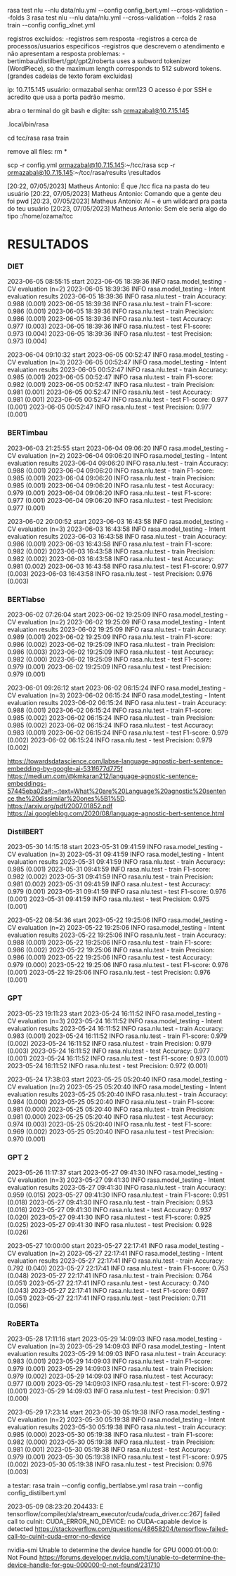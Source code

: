 rasa test nlu --nlu data/nlu.yml --config config_bert.yml --cross-validation --folds 3
rasa test nlu --nlu data/nlu.yml --cross-validation --folds 2
rasa train --config config_xlnet.yml

registros excluidos:
-registros sem resposta
-registros a cerca de processos/usuarios especificos
-registros que descrevem o atendimento e não apresentam a resposta
problemas:
-bertimbau/distilbert/gpt/gpt2/roberta uses a subword tokenizer (WordPiece), so the maximum length corresponds to 512 subword tokens. (grandes cadeias de texto foram excluidas)

ip: 10.7.15.145
usuário: ormazabal
senha: orm123
O acesso é por SSH e acredito que usa a porta padrão mesmo.

abra o terminal do git bash e digite: ssh ormazabal@10.7.15.145

.local/bin/rasa

cd tcc/rasa 
rasa train

remove all files: rm *

scp -r config.yml ormazabal@10.7.15.145:~/tcc/rasa
scp -r ormazabal@10.7.15.145:~/tcc/rasa/results \resultados


[20:22, 07/05/2023] Matheus Antonio: É que /tcc fica na pasta do teu usuário
[20:22, 07/05/2023] Matheus Antonio: Comando que a gente deu foi pwd
[20:23, 07/05/2023] Matheus Antonio: Aí ~ é um wildcard pra pasta do teu usuário
[20:23, 07/05/2023] Matheus Antonio: Sem ele seria algo do tipo :/home/ozama/tcc



# RESULTADOS

### DIET

2023-06-05 08:55:15 start
2023-06-05 18:39:36 INFO     rasa.model_testing  - CV evaluation (n=2)
2023-06-05 18:39:36 INFO     rasa.model_testing  - Intent evaluation results
2023-06-05 18:39:36 INFO     rasa.nlu.test  - train Accuracy: 0.988 (0.001)
2023-06-05 18:39:36 INFO     rasa.nlu.test  - train F1-score: 0.986 (0.001)
2023-06-05 18:39:36 INFO     rasa.nlu.test  - train Precision: 0.986 (0.001)
2023-06-05 18:39:36 INFO     rasa.nlu.test  - test Accuracy: 0.977 (0.003)
2023-06-05 18:39:36 INFO     rasa.nlu.test  - test F1-score: 0.973 (0.004)
2023-06-05 18:39:36 INFO     rasa.nlu.test  - test Precision: 0.973 (0.004)

2023-06-04 09:10:32 start
2023-06-05 00:52:47 INFO     rasa.model_testing  - CV evaluation (n=3)
2023-06-05 00:52:47 INFO     rasa.model_testing  - Intent evaluation results
2023-06-05 00:52:47 INFO     rasa.nlu.test  - train Accuracy: 0.985 (0.001)
2023-06-05 00:52:47 INFO     rasa.nlu.test  - train F1-score: 0.982 (0.001)
2023-06-05 00:52:47 INFO     rasa.nlu.test  - train Precision: 0.981 (0.001)
2023-06-05 00:52:47 INFO     rasa.nlu.test  - test Accuracy: 0.981 (0.001)
2023-06-05 00:52:47 INFO     rasa.nlu.test  - test F1-score: 0.977 (0.001)
2023-06-05 00:52:47 INFO     rasa.nlu.test  - test Precision: 0.977 (0.001)

### BERTimbau

2023-06-03 21:25:55 start
2023-06-04 09:06:20 INFO     rasa.model_testing  - CV evaluation (n=2)
2023-06-04 09:06:20 INFO     rasa.model_testing  - Intent evaluation results
2023-06-04 09:06:20 INFO     rasa.nlu.test  - train Accuracy: 0.988 (0.001)
2023-06-04 09:06:20 INFO     rasa.nlu.test  - train F1-score: 0.985 (0.001)
2023-06-04 09:06:20 INFO     rasa.nlu.test  - train Precision: 0.985 (0.001)
2023-06-04 09:06:20 INFO     rasa.nlu.test  - test Accuracy: 0.979 (0.001)
2023-06-04 09:06:20 INFO     rasa.nlu.test  - test F1-score: 0.977 (0.001)
2023-06-04 09:06:20 INFO     rasa.nlu.test  - test Precision: 0.977 (0.001)

2023-06-02 20:00:52 start
2023-06-03 16:43:58 INFO     rasa.model_testing  - CV evaluation (n=3)
2023-06-03 16:43:58 INFO     rasa.model_testing  - Intent evaluation results
2023-06-03 16:43:58 INFO     rasa.nlu.test  - train Accuracy: 0.986 (0.001)
2023-06-03 16:43:58 INFO     rasa.nlu.test  - train F1-score: 0.982 (0.002)
2023-06-03 16:43:58 INFO     rasa.nlu.test  - train Precision: 0.982 (0.002)
2023-06-03 16:43:58 INFO     rasa.nlu.test  - test Accuracy: 0.981 (0.002)
2023-06-03 16:43:58 INFO     rasa.nlu.test  - test F1-score: 0.977 (0.003)
2023-06-03 16:43:58 INFO     rasa.nlu.test  - test Precision: 0.976 (0.003)

### BERTlabse

2023-06-02 07:26:04 start
2023-06-02 19:25:09 INFO     rasa.model_testing  - CV evaluation (n=2)
2023-06-02 19:25:09 INFO     rasa.model_testing  - Intent evaluation results
2023-06-02 19:25:09 INFO     rasa.nlu.test  - train Accuracy: 0.989 (0.001)
2023-06-02 19:25:09 INFO     rasa.nlu.test  - train F1-score: 0.986 (0.002)
2023-06-02 19:25:09 INFO     rasa.nlu.test  - train Precision: 0.986 (0.003)
2023-06-02 19:25:09 INFO     rasa.nlu.test  - test Accuracy: 0.982 (0.000)
2023-06-02 19:25:09 INFO     rasa.nlu.test  - test F1-score: 0.979 (0.001)
2023-06-02 19:25:09 INFO     rasa.nlu.test  - test Precision: 0.979 (0.001)

2023-06-01 09:26:12 start
2023-06-02 06:15:24 INFO     rasa.model_testing  - CV evaluation (n=3)
2023-06-02 06:15:24 INFO     rasa.model_testing  - Intent evaluation results
2023-06-02 06:15:24 INFO     rasa.nlu.test  - train Accuracy: 0.988 (0.001)
2023-06-02 06:15:24 INFO     rasa.nlu.test  - train F1-score: 0.985 (0.002)
2023-06-02 06:15:24 INFO     rasa.nlu.test  - train Precision: 0.985 (0.002)
2023-06-02 06:15:24 INFO     rasa.nlu.test  - test Accuracy: 0.983 (0.001)
2023-06-02 06:15:24 INFO     rasa.nlu.test  - test F1-score: 0.979 (0.002)
2023-06-02 06:15:24 INFO     rasa.nlu.test  - test Precision: 0.979 (0.002)


https://towardsdatascience.com/labse-language-agnostic-bert-sentence-embedding-by-google-ai-531f677d775f
https://medium.com/@kmkaran212/language-agnostic-sentence-embeddings-57445eba02a#:~:text=What%20are%20Language%20agnostic%20sentence,the%20dissimilar%20ones%5B1%5D.
https://arxiv.org/pdf/2007.01852.pdf
https://ai.googleblog.com/2020/08/language-agnostic-bert-sentence.html

### DistilBERT

2023-05-30 14:15:18 start
2023-05-31 09:41:59 INFO     rasa.model_testing  - CV evaluation (n=3)
2023-05-31 09:41:59 INFO     rasa.model_testing  - Intent evaluation results
2023-05-31 09:41:59 INFO     rasa.nlu.test  - train Accuracy: 0.985 (0.001)
2023-05-31 09:41:59 INFO     rasa.nlu.test  - train F1-score: 0.982 (0.002)
2023-05-31 09:41:59 INFO     rasa.nlu.test  - train Precision: 0.981 (0.002)
2023-05-31 09:41:59 INFO     rasa.nlu.test  - test Accuracy: 0.979 (0.001)
2023-05-31 09:41:59 INFO     rasa.nlu.test  - test F1-score: 0.976 (0.001)
2023-05-31 09:41:59 INFO     rasa.nlu.test  - test Precision: 0.975 (0.001)

2023-05-22 08:54:36 start
2023-05-22 19:25:06 INFO     rasa.model_testing  - CV evaluation (n=2)
2023-05-22 19:25:06 INFO     rasa.model_testing  - Intent evaluation results
2023-05-22 19:25:06 INFO     rasa.nlu.test  - train Accuracy: 0.988 (0.001)
2023-05-22 19:25:06 INFO     rasa.nlu.test  - train F1-score: 0.986 (0.002)
2023-05-22 19:25:06 INFO     rasa.nlu.test  - train Precision: 0.986 (0.001)
2023-05-22 19:25:06 INFO     rasa.nlu.test  - test Accuracy: 0.979 (0.000)
2023-05-22 19:25:06 INFO     rasa.nlu.test  - test F1-score: 0.976 (0.001)
2023-05-22 19:25:06 INFO     rasa.nlu.test  - test Precision: 0.976 (0.001)

### GPT

2023-05-23 19:11:23 start
2023-05-24 16:11:52 INFO     rasa.model_testing  - CV evaluation (n=3)
2023-05-24 16:11:52 INFO     rasa.model_testing  - Intent evaluation results
2023-05-24 16:11:52 INFO     rasa.nlu.test  - train Accuracy: 0.983 (0.001)
2023-05-24 16:11:52 INFO     rasa.nlu.test  - train F1-score: 0.979 (0.002)
2023-05-24 16:11:52 INFO     rasa.nlu.test  - train Precision: 0.979 (0.003)
2023-05-24 16:11:52 INFO     rasa.nlu.test  - test Accuracy: 0.977 (0.001)
2023-05-24 16:11:52 INFO     rasa.nlu.test  - test F1-score: 0.973 (0.001)
2023-05-24 16:11:52 INFO     rasa.nlu.test  - test Precision: 0.972 (0.001)

2023-05-24 17:38:03 start
2023-05-25 05:20:40 INFO     rasa.model_testing  - CV evaluation (n=2)
2023-05-25 05:20:40 INFO     rasa.model_testing  - Intent evaluation results
2023-05-25 05:20:40 INFO     rasa.nlu.test  - train Accuracy: 0.984 (0.000)
2023-05-25 05:20:40 INFO     rasa.nlu.test  - train F1-score: 0.981 (0.000)
2023-05-25 05:20:40 INFO     rasa.nlu.test  - train Precision: 0.981 (0.000)
2023-05-25 05:20:40 INFO     rasa.nlu.test  - test Accuracy: 0.974 (0.003)
2023-05-25 05:20:40 INFO     rasa.nlu.test  - test F1-score: 0.969 (0.002)
2023-05-25 05:20:40 INFO     rasa.nlu.test  - test Precision: 0.970 (0.001)

### GPT 2

2023-05-26 11:17:37 start
2023-05-27 09:41:30 INFO     rasa.model_testing  - CV evaluation (n=3)
2023-05-27 09:41:30 INFO     rasa.model_testing  - Intent evaluation results
2023-05-27 09:41:30 INFO     rasa.nlu.test  - train Accuracy: 0.959 (0.015)
2023-05-27 09:41:30 INFO     rasa.nlu.test  - train F1-score: 0.951 (0.018)
2023-05-27 09:41:30 INFO     rasa.nlu.test  - train Precision: 0.953 (0.016)
2023-05-27 09:41:30 INFO     rasa.nlu.test  - test Accuracy: 0.937 (0.020)
2023-05-27 09:41:30 INFO     rasa.nlu.test  - test F1-score: 0.925 (0.025)
2023-05-27 09:41:30 INFO     rasa.nlu.test  - test Precision: 0.928 (0.026)

2023-05-27 10:00:00 start
2023-05-27 22:17:41 INFO     rasa.model_testing  - CV evaluation (n=2)
2023-05-27 22:17:41 INFO     rasa.model_testing  - Intent evaluation results
2023-05-27 22:17:41 INFO     rasa.nlu.test  - train Accuracy: 0.792 (0.040)
2023-05-27 22:17:41 INFO     rasa.nlu.test  - train F1-score: 0.753 (0.048)
2023-05-27 22:17:41 INFO     rasa.nlu.test  - train Precision: 0.764 (0.051)
2023-05-27 22:17:41 INFO     rasa.nlu.test  - test Accuracy: 0.740 (0.043)
2023-05-27 22:17:41 INFO     rasa.nlu.test  - test F1-score: 0.697 (0.051)
2023-05-27 22:17:41 INFO     rasa.nlu.test  - test Precision: 0.711 (0.056)

### RoBERTa

2023-05-28 17:11:16 start
2023-05-29 14:09:03 INFO     rasa.model_testing  - CV evaluation (n=3)
2023-05-29 14:09:03 INFO     rasa.model_testing  - Intent evaluation results
2023-05-29 14:09:03 INFO     rasa.nlu.test  - train Accuracy: 0.983 (0.001)
2023-05-29 14:09:03 INFO     rasa.nlu.test  - train F1-score: 0.979 (0.001)
2023-05-29 14:09:03 INFO     rasa.nlu.test  - train Precision: 0.979 (0.002)
2023-05-29 14:09:03 INFO     rasa.nlu.test  - test Accuracy: 0.977 (0.001)
2023-05-29 14:09:03 INFO     rasa.nlu.test  - test F1-score: 0.972 (0.001)
2023-05-29 14:09:03 INFO     rasa.nlu.test  - test Precision: 0.971 (0.000)

2023-05-29 17:23:14 start
2023-05-30 05:19:38 INFO     rasa.model_testing  - CV evaluation (n=2)
2023-05-30 05:19:38 INFO     rasa.model_testing  - Intent evaluation results
2023-05-30 05:19:38 INFO     rasa.nlu.test  - train Accuracy: 0.985 (0.000)
2023-05-30 05:19:38 INFO     rasa.nlu.test  - train F1-score: 0.982 (0.000)
2023-05-30 05:19:38 INFO     rasa.nlu.test  - train Precision: 0.981 (0.001)
2023-05-30 05:19:38 INFO     rasa.nlu.test  - test Accuracy: 0.979 (0.001)
2023-05-30 05:19:38 INFO     rasa.nlu.test  - test F1-score: 0.975 (0.002)
2023-05-30 05:19:38 INFO     rasa.nlu.test  - test Precision: 0.976 (0.003)

a testar:
rasa train --config config_bertlabse.yml
rasa train --config config_distilbert.yml

2023-05-09 08:23:20.204433: E tensorflow/compiler/xla/stream_executor/cuda/cuda_driver.cc:267] failed call to cuInit: CUDA_ERROR_NO_DEVICE: no CUDA-capable device is detected
https://stackoverflow.com/questions/48658204/tensorflow-failed-call-to-cuinit-cuda-error-no-device

nvidia-smi
Unable to determine the device handle for GPU 0000:01:00.0: Not Found
https://forums.developer.nvidia.com/t/unable-to-determine-the-device-handle-for-gpu-000000-0-not-found/231710
